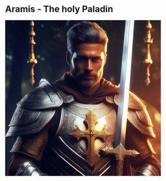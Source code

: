 # Aramis - The holy Paladin

![Aramis - The holy Paladin.[medium]](/static/images/characters/azure-cloud-castle/aramis-the-holy-paladin.md.jpg)